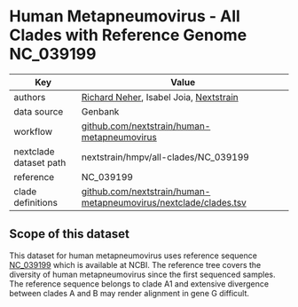 # Human Metapneumovirus - All Clades with Reference Genome NC_039199

| Key                    | Value                                                                                                               |
| ---------------------- | --------------------------------------------------------------------------------------------------------------------|
| authors                | [Richard Neher](https://neherlab.org), Isabel Joia, [Nextstrain](https://nextstrain.org)                         |
| data source            | Genbank                                                                                |
| workflow               | [github.com/nextstrain/human-metapneumovirus](https://github.com/nextstrain/human-metapneumovirus)                                                      |
| nextclade dataset path | nextstrain/hmpv/all-clades/NC_039199                                                                                     |
| reference              | NC_039199                                                                                                      |
| clade definitions      | [github.com/nextstrain/human-metapneumovirus/nextclade/clades.tsv](https://github.com/nextstrain/human-metapneumovirus/blob/main/nextclade/resources/clades.tsv)              |

## Scope of this dataset
This dataset for human metapneumovirus uses reference sequence [NC_039199](https://www.ncbi.nlm.nih.gov/nuccore/NC_039199.1/) which is available at NCBI. The reference tree covers the diversity of human metapneumovirus since the first sequenced samples. The reference sequence belongs to clade A1 and extensive divergence between clades A and B may render alignment in gene G difficult. 
